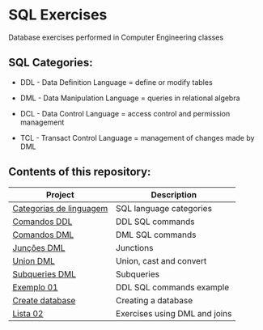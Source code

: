 # SQL Exercises
 Database exercises performed in Computer Engineering classes

## SQL Categories:

- DDL - Data Definition Language = define or modify tables

- DML - Data Manipulation Language = queries in relational algebra

- DCL - Data Control Language = access control and permission management

- TCL - Transact Control Language = management of changes made by DML 

## Contents of this repository:

Project       | Description
---------     | ------
[Categorias de linguagem](Projects/categorias.txt)       | SQL language categories
[Comandos DDL](Projects/comandos_ddl.sql)                | DDL SQL commands
[Comandos DML](Projects/comandos_dml.sql)                | DML SQL commands
[Junções DML](Projects/juncoes_dml.sql)                  | Junctions
[Union DML](Projects/union_dml.sql)                      | Union, cast and convert
[Subqueries DML](Projects/subqueries_dml.sql)            | Subqueries
[Exemplo 01](Projects/exemplo01.sql)                     | DDL SQL commands example
[Create database](Projects/createDatabase.sql)           | Creating a database
[Lista 02](Projects/lista02.sql)                         | Exercises using DML and joins